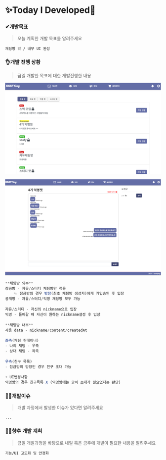 # ✨Today I Developed🤞



### ✔개발목표

> 오늘 계획한 개발 목표를 알려주세요

```
채팅방 밖 / 내부 UI 완성
```



### 👌개발 진행 상황

> 금일 개발한 목표에 대한 개발진행한 내용

![image-20210215233118668](오수완.assets/image-20210215233118668.png)

![image-20210215233054177](오수완.assets/image-20210215233054177.png)

```javascript
**채팅방 외부**
잠금방 - 자유/스터디 채팅방만 적용
	ㄴ 잠금방의 경우 방장(최초 채팅방 생성자)에게 가입승인 후 입장
공개방 - 자유/스터디/익명 채팅방 모두 가능

자유/스터디 - 자신의 nickname으로 입장
익명 - 들어갈 때 자신이 원하는 nickname설정 후 입장

**채팅방 내부**
사용 data - nickname/content/createdAt

좌측(채팅 컨테이너)
- 나의 채팅 - 우측
- 상대 채팅 - 좌측

우측(친구 목록)
- 잠금방의 방장인 경우 친구 초대 가능

+ UI변경사항
익명방의 경우 친구목록 X (익명방에는 굳이 초대가 필요없다는 판단)
```



### 🤷‍♂️개발이슈

> 개발 과정에서 발생한 이슈가 있다면 알려주세요

```
...
```



### 🐱‍🚀향후 개발 계획

> 금일 개발과정을 바탕으로 내일 혹은 금주에 개발이 필요한 내용을 알려주세요

```
기능/UI 고도화 및 안정화
```

